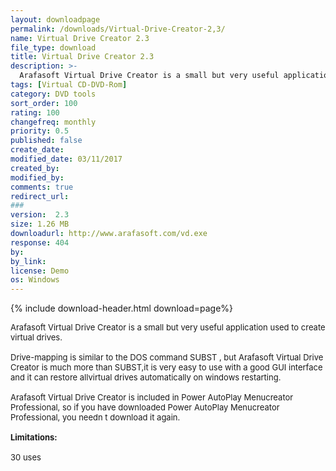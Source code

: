 ```yaml
---
layout: downloadpage
permalink: /downloads/Virtual-Drive-Creator-2,3/
name: Virtual Drive Creator 2.3
file_type: download
title: Virtual Drive Creator 2.3
description: >-
  Arafasoft Virtual Drive Creator is a small but very useful application used to create virtual drives
tags: [Virtual CD-DVD-Rom]
category: DVD tools
sort_order: 100
rating: 100
changefreq: monthly
priority: 0.5
published: false
create_date: 
modified_date: 03/11/2017
created_by: 
modified_by: 
comments: true
redirect_url: 
### 
version:  2.3
size: 1.26 MB
downloadurl: http://www.arafasoft.com/vd.exe
response: 404
by: 
by_link: 
license: Demo 
os: Windows
---
```


{% include download-header.html download=page%}

<p style="fix-download-text !important">
<p><font size="2"><p>Arafasoft Virtual Drive Creator is a small but very useful application used to create virtual drives.<br />
<br />
Drive-mapping is similar to the DOS command SUBST , but Arafasoft Virtual Drive Creator is much more than SUBST,it is very easy to use with a good GUI interface and it can restore allvirtual drives automatically on windows restarting.<br />
<br />
Arafasoft Virtual Drive Creator is included in Power AutoPlay Menucreator Professional, so if you have downloaded Power AutoPlay Menucreator Professional, you needn t download it again.<br />
<br />
<span><strong>Limitations:</strong></span><br />
<br />
30 uses</p></p></p>
